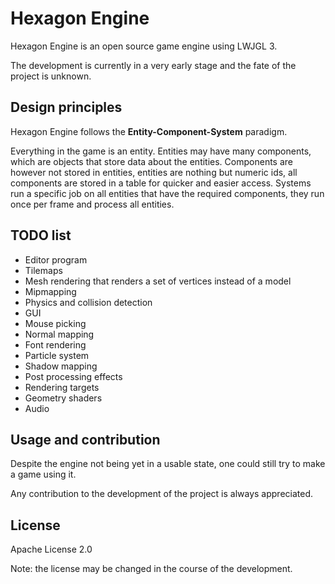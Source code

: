 
# Hexagon Engine

Hexagon Engine is an open source game engine using LWJGL 3.

The development is currently in a very early stage and
the fate of the project is unknown.

## Design principles

Hexagon Engine follows the **Entity-Component-System** paradigm.

Everything in the game is an entity.
Entities may have many components, which are objects that store data about the entities.
Components are however not stored in entities, entities are nothing but numeric ids,
all components are stored in a table for quicker and easier access.
Systems run a specific job on all entities that have the required components,
they run once per frame and process all entities.

## TODO list

* Editor program
* Tilemaps
* Mesh rendering that renders a set of vertices instead of a model
* Mipmapping
* Physics and collision detection
* GUI
* Mouse picking
* Normal mapping
* Font rendering
* Particle system
* Shadow mapping
* Post processing effects
* Rendering targets
* Geometry shaders
* Audio

## Usage and contribution

Despite the engine not being yet in a usable state,
one could still try to make a game using it.

Any contribution to the development of the project is always appreciated.

## License

Apache License 2.0

Note: the license may be changed in the course of the development.